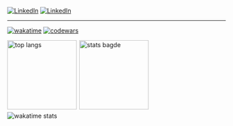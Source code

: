 [<img alt="LinkedIn" src="https://img.shields.io/badge/linkedin-0077B5.svg?&style=for-the-badge&logo=linkedin&logoColor=white" />][linkedin]
[<img alt="LinkedIn" src="https://img.shields.io/badge/Telegram-2CA5E0.svg?&style=for-the-badge&logo=telegram&logoColor=white" />][telegram]

<hr/>

[![wakatime](https://wakatime.com/badge/user/02b552c8-e22b-4c64-b2ff-7e68ac0343d2.svg)](https://wakatime.com/@02b552c8-e22b-4c64-b2ff-7e68ac0343d2)
[<img alt="codewars" src="https://www.codewars.com/users/umidullo/badges/micro" />][codewars]
<div style='display:flex; gap: 6px; margin-bottom: 6px'>
<img style="height: 160px" alt="top langs" src="https://github-readme-stats.vercel.app/api/top-langs/?username=umidullo&layout=compact&langs_count=10&hide=Jupyter%20Notebook&exclude_repo=online-zoo,Finance-Consult-Tashkent&theme=react" />
<img style="height: 160px" alt="stats bagde" src="https://github-readme-stats.vercel.app/api?username=umidullo&show_icons=true&theme=react" />
</div>
<img src="https://github-readme-stats.vercel.app/api/wakatime?username=umidullo&layout=compact" alt="wakatime stats"/>

[linkedin]: https://linkedin.com/in/umidullo
[telegram]: https://t.me/umidullo
[codewars]: https://www.codewars.com/users/umidullo
